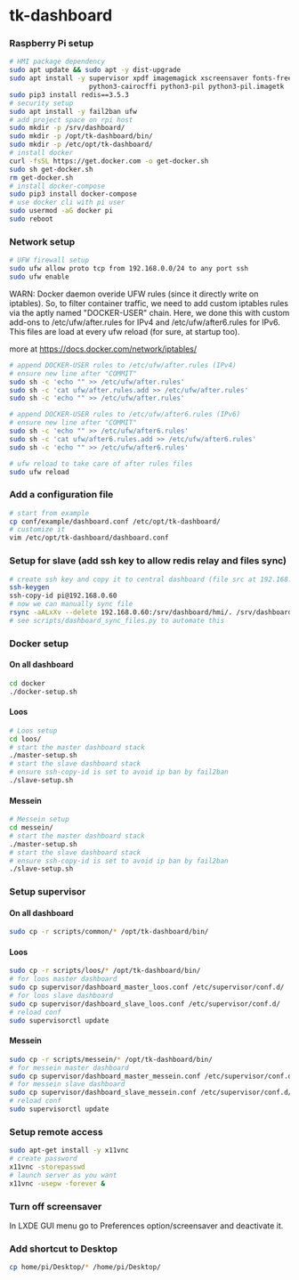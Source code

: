# tk-dashboard

### Raspberry Pi setup

```bash
# HMI package dependency
sudo apt update && sudo apt -y dist-upgrade
sudo apt install -y supervisor xpdf imagemagick xscreensaver fonts-freefont-ttf \
                    python3-cairocffi python3-pil python3-pil.imagetk
sudo pip3 install redis==3.5.3
# security setup
sudo apt install -y fail2ban ufw
# add project space on rpi host
sudo mkdir -p /srv/dashboard/
sudo mkdir -p /opt/tk-dashboard/bin/
sudo mkdir -p /etc/opt/tk-dashboard/
# install docker
curl -fsSL https://get.docker.com -o get-docker.sh
sudo sh get-docker.sh
rm get-docker.sh
# install docker-compose
sudo pip3 install docker-compose
# use docker cli with pi user
sudo usermod -aG docker pi
sudo reboot
```

### Network setup

```bash
# UFW firewall setup
sudo ufw allow proto tcp from 192.168.0.0/24 to any port ssh
sudo ufw enable
```

WARN: Docker daemon overide UFW rules (since it directly write on iptables). So, to filter container traffic, we need to add custom iptables rules via the aptly named "DOCKER-USER" chain. Here, we done this with custom add-ons to /etc/ufw/after.rules for IPv4 and /etc/ufw/after6.rules for IPv6. This files are load at every ufw reload (for sure, at startup too).

more at  https://docs.docker.com/network/iptables/

```bash
# append DOCKER-USER rules to /etc/ufw/after.rules (IPv4)
# ensure new line after "COMMIT"
sudo sh -c 'echo "" >> /etc/ufw/after.rules'
sudo sh -c 'cat ufw/after.rules.add >> /etc/ufw/after.rules'
sudo sh -c 'echo "" >> /etc/ufw/after.rules'
```

```bash
# append DOCKER-USER rules to /etc/ufw/after6.rules (IPv6)
# ensure new line after "COMMIT"
sudo sh -c 'echo "" >> /etc/ufw/after6.rules'
sudo sh -c 'cat ufw/after6.rules.add >> /etc/ufw/after6.rules'
sudo sh -c 'echo "" >> /etc/ufw/after6.rules'
```

```bash
# ufw reload to take care of after rules files
sudo ufw reload
```

### Add a configuration file

```bash
# start from example
cp conf/example/dashboard.conf /etc/opt/tk-dashboard/
# customize it
vim /etc/opt/tk-dashboard/dashboard.conf
```

### Setup for slave (add ssh key to allow redis relay and files sync)

```bash
# create ssh key and copy it to central dashboard (file src at 192.168.0.60)
ssh-keygen
ssh-copy-id pi@192.168.0.60
# now we can manually sync file
rsync -aALxXv --delete 192.168.0.60:/srv/dashboard/hmi/. /srv/dashboard/hmi/.
# see scripts/dashboard_sync_files.py to automate this
```

### Docker setup

#### On all dashboard

```bash
cd docker
./docker-setup.sh
```

#### Loos

```bash
# Loos setup
cd loos/
# start the master dashboard stack
./master-setup.sh
# start the slave dashboard stack
# ensure ssh-copy-id is set to avoid ip ban by fail2ban
./slave-setup.sh
```

#### Messein

```bash
# Messein setup
cd messein/
# start the master dashboard stack
./master-setup.sh
# start the slave dashboard stack
# ensure ssh-copy-id is set to avoid ip ban by fail2ban
./slave-setup.sh
```

### Setup supervisor

#### On all dashboard

```bash
sudo cp -r scripts/common/* /opt/tk-dashboard/bin/
```

#### Loos

```bash
sudo cp -r scripts/loos/* /opt/tk-dashboard/bin/
# for loos master dashboard
sudo cp supervisor/dashboard_master_loos.conf /etc/supervisor/conf.d/
# for loos slave dashboard
sudo cp supervisor/dashboard_slave_loos.conf /etc/supervisor/conf.d/
# reload conf
sudo supervisorctl update
```

#### Messein

```bash
sudo cp -r scripts/messein/* /opt/tk-dashboard/bin/
# for messein master dashboard
sudo cp supervisor/dashboard_master_messein.conf /etc/supervisor/conf.d/
# for messein slave dashboard
sudo cp supervisor/dashboard_slave_messein.conf /etc/supervisor/conf.d/
# reload conf
sudo supervisorctl update
```

### Setup remote access

```bash
sudo apt-get install -y x11vnc
# create password
x11vnc -storepasswd
# launch server as you want
x11vnc -usepw -forever &
```

### Turn off screensaver

In LXDE GUI menu go to Preferences option/screensaver and deactivate it.

### Add shortcut to Desktop

```bash
cp home/pi/Desktop/* /home/pi/Desktop/
```
